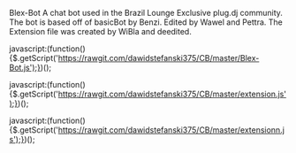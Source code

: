 Blex-Bot A chat bot used in the Brazil Lounge Exclusive plug.dj community. The bot is based off of basicBot by Benzi. Edited by Wawel and Pettra. The Extension file was created by WiBla and deedited.


javascript:(function(){$.getScript('https://rawgit.com/dawidstefanski375/CB/master/Blex-Bot.js');})();


javascript:(function(){$.getScript('https://rawgit.com/dawidstefanski375/CB/master/extension.js');})();

javascript:(function(){$.getScript('https://rawgit.com/dawidstefanski375/CB/master/extensionn.js');})();










